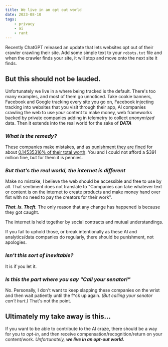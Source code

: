 ```yaml
---
title: We live in an opt out world
date: 2023-08-10
tags:
    - privacy
    - ai
    - rant
---
```


Recently ChatGPT released an update that lets websites opt out of their crawler crawling their site. Add some simple text to your `robots.txt` file and when the crawler finds your site, it will stop and move onto the next site it finds.

## But this should not be lauded.

Unfortunately we live in a where being tracked is the default. There's too many examples, and most of them go unnoticed. Take cookie banners, Facebook and Google tracking every site you go on, Facebook injecting tracking into websites that you visit through their app, AI companies crawling the web to use *your* content to make money, web frameworks backed by private companies adding in telemetry to collect *anonymized* data. Then it extends into the real world for the sake of **_DATA_**

### *What is the remedy?*

These companies make mistakes, and as [punishment they are fined](https://thehackernews.com/2022/11/google-to-pays-391-million-privacy-fine.html) for about [0.14535316% of their total worth](https://www.gobankingrates.com/money/business/how-much-is-google-worth/). You and I could not afford a $391 million fine, but for them it is pennies. 

### *But that's the real world, the internet is different*

Make no mistake, I believe the web should be accessible and free to use by all. That sentiment does not translate to "Companies can take whatever text or content is on the internet to create products and make money hand over fist with no need to pay the creators for their work".

**_That. Is. Theft._** The only reason that any change has happened is because they got caught.

<aside>The internet is held together by social contracts and mutual understandings.</aside>

If you fail to uphold those, or break intentionally as these AI and analytics/data companies do regularly, there should be punishment, not apologies.

### *Isn't this sort of inevitable?*

It is if you let it. 

### *Is this the part where you say "Call your senator!"*

No. Personally, I don't want to keep slapping these companies on the wrist and then wait patiently until the f\*ck up again. *(But calling your senator can't hurt.)* That's not the point.

## Ultimately my take away is this...

If you want to be able to contribute to the AI craze, there should be a way for you to *opt-in*, and then receive compensation/recognition/return on your content/work. _Unfortunately, **we live in an opt-out world.**_

